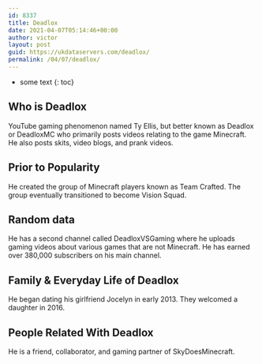```yaml
---
id: 8337
title: Deadlox
date: 2021-04-07T05:14:46+00:00
author: victor
layout: post
guid: https://ukdataservers.com/deadlox/
permalink: /04/07/deadlox/
---
```


* some text
{: toc}


## Who is Deadlox



YouTube gaming phenomenon named Ty Ellis, but better known as Deadlox or DeadloxMC who primarily posts videos relating to the game Minecraft. He also posts skits, video blogs, and prank videos.

                
                
                
## Prior to Popularity



He created the group of Minecraft players known as Team Crafted. The group eventually transitioned to become Vision Squad. 

                
                
                
## Random data



He has a second channel called DeadloxVSGaming where he uploads gaming videos about various games that are not Minecraft. He has earned over 380,000 subscribers on his main channel. 

                
                
                
## Family & Everyday Life of Deadlox



He began dating his girlfriend Jocelyn in early 2013. They welcomed a daughter in 2016. 

                
                
                
## People Related With Deadlox



He is a friend, collaborator, and gaming partner of SkyDoesMinecraft. 

                
              
            
          
          
          